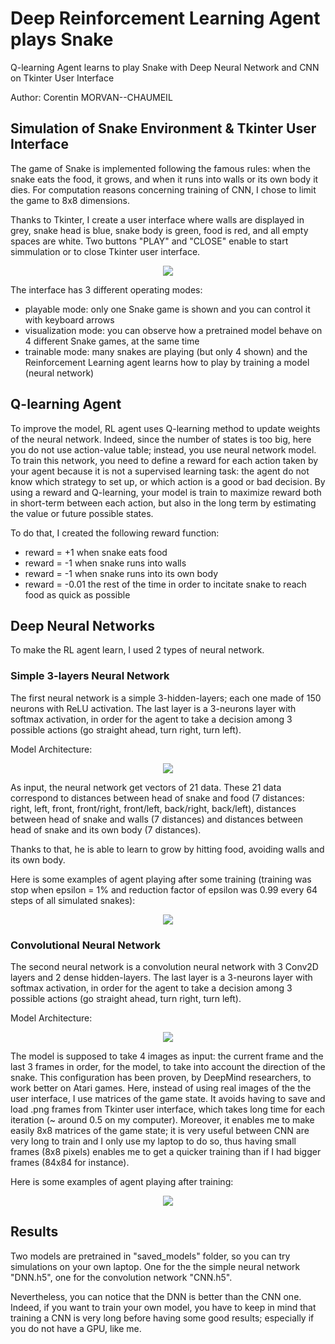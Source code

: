 # Deep Reinforcement Learning Agent plays Snake

Q-learning Agent learns to play Snake with Deep Neural Network and CNN on Tkinter User Interface

Author: Corentin MORVAN--CHAUMEIL

## Simulation of Snake Environment & Tkinter User Interface

The game of Snake is implemented following the famous rules: when the snake eats the food, it grows, and when it runs into walls or its own body it dies. For computation reasons concerning training of CNN, I chose to limit the game to 8x8 dimensions.

Thanks to Tkinter, I create a user interface where walls are displayed in grey, snake head is blue, snake body is green, food is red, and all empty spaces are white. Two buttons "PLAY" and "CLOSE" enable to start simmulation or to close Tkinter user interface.

<p align="center">
<img src="user_interface.PNG"/>
</p>

The interface has 3 different operating modes:
- playable mode: only one Snake game is shown and you can control it with keyboard arrows 
- visualization mode: you can observe how a pretrained model behave on 4 different Snake games, at the same time
- trainable mode: many snakes are playing (but only 4 shown) and the Reinforcement Learning agent learns how to play by training a model (neural network)

## Q-learning Agent

To improve the model, RL agent uses Q-learning method to update weights of the neural network. Indeed, since the number of states is too big, here you do not use action-value table; instead, you use neural network model.
To train this network, you need to define a reward for each action taken by your agent because it is not a supervised learning task: the agent do not know which strategy to set up, or which action is a good or bad decision. By using a reward and Q-learning, your model is train to maximize reward both in short-term between each action, but also in the long term by estimating the value or future possible states.

To do that, I created the following reward function:
- reward = +1 when snake eats food
- reward = -1 when snake runs into walls
- reward = -1 when snake runs into its own body
- reward = -0.01 the rest of the time in order to incitate snake to reach food as quick as possible

## Deep Neural Networks

To make the RL agent learn, I used 2 types of neural network.

### Simple 3-layers Neural Network

The first neural network is a simple 3-hidden-layers; each one made of 150 neurons with ReLU activation. The last layer is a 3-neurons layer with softmax activation, in order for the agent to take a decision among 3 possible actions (go straight ahead, turn right, turn left).

Model Architecture:

<p align="center">
<img src="DNN_architecture.PNG"/>
</p>

As input, the neural network get vectors of 21 data. These 21 data correspond to distances between head of snake and food (7 distances: right, left, front, front/right, front/left, back/right, back/left), distances between head of snake and walls (7 distances) and distances between head of snake and its own body (7 distances).

Thanks to that, he is able to learn to grow by hitting food, avoiding walls and its own body.

Here is some examples of agent playing after some training (training was stop when epsilon = 1% and reduction factor of epsilon was 0.99 every 64 steps of all simulated snakes):

<p align="center">
<img src="DNN.gif"/>
</p>

### Convolutional Neural Network

The second neural network is a convolution neural network with 3 Conv2D layers and 2 dense hidden-layers. The last layer is a 3-neurons layer with softmax activation, in order for the agent to take a decision among 3 possible actions (go straight ahead, turn right, turn left).

Model Architecture:

<p align="center">
<img src="CNN_architecture.PNG"/>
</p>

The model is supposed to take 4 images as input: the current frame and the last 3 frames in order, for the model, to take into account the direction of the snake. This configuration has been proven, by DeepMind researchers, to work better on Atari games.
Here, instead of using real images of the the user interface, I use matrices of the game state. It avoids having to save and load .png frames from Tkinter user interface, which takes long time for each iteration (~ around 0.5 on my computer). Moreover, it enables me to make easily 8x8 matrices of the game state; it is very useful between CNN are very long to train and I only use my laptop to do so, thus having small frames (8x8 pixels) enables me to get a quicker training than if I had bigger frames (84x84 for instance). 

Here is some examples of agent playing after training:

<p align="center">
<img src="CNN.gif"/>
</p>

## Results

Two models are pretrained in "saved_models" folder, so you can try simulations on your own laptop. One for the the simple neural network "DNN.h5", one for the convolution network "CNN.h5".

Nevertheless, you can notice that the DNN is better than the CNN one. Indeed, if you want to train your own model, you have to keep in mind that training a CNN is very long before having some good results; especially if you do not have a GPU, like me.

